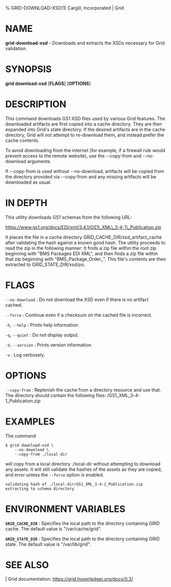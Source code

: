 % GRID-DOWNLOAD-XSD(1) Cargill, Incorporated | Grid

<!--
  Copyright 2022 Cargill Incorporated
  Licensed under Creative Commons Attribution 4.0 International License
  https://creativecommons.org/licenses/by/4.0/
-->

NAME
====

**grid-download-xsd** - Downloads and extracts the XSDs necessary for Grid
validation.

SYNOPSIS
========

**grid download-xsd** \[**FLAGS**\] \[**OPTIONS**\] 

DESCRIPTION
===========

This command downloads GS1 XSD files used by various Grid features. The
downloaded artifacts are first copied into a cache directory. They are then
expanded into Grid's state directory. If the desired artifacts are in the
cache directory, Grid will not attempt to re-download them, and instead
prefer the cache contents.

To avoid downloading from the internet (for example, if a firewall rule
would prevent access to the remote website), use the --copy-from and
--no-download arguments.

If --copy-from is used without --no-download, artifacts will be copied from
the directory provided via --copy-from and any missing artifacts will be
downloaded as usual.

IN DEPTH
========

This utility downloads GS1 schemas from the following URL:

https://www.gs1.org/docs/EDI/xml/3.4.1/GS1\_XML\_3-4-1\_Publication.zip

It places the file in a cache directory GRID\_CACHE\_DIR/xsd\_artifact\_cache
after validating the hash against a known good hash. The utility proceeds to
read the zip in the following manner: It finds a zip file within the root zip
beginning with "BMS Packages EDI XML", and then finds a zip file within that
zip beginning with "BMS\_Package\_Order\_". This file's contents are then
extracted to GRID\_STATE\_DIR/xsd/po.

FLAGS
=====

`--no-download`
: Do not download the XSD even if there is no artifact cached.

`--force`
: Continue even if a checksum on the cached file is incorrect.

`-h`, `--help`
: Prints help information.

`-q`, `--quiet`
: Do not display output.

`-V`, `--version`
: Prints version information.

`-v`
: Log verbosely.

OPTIONS
=======

`--copy-from`
: Replenish the cache from a directory resource and use that. The directory
  should contain the following files:
  /GS1\_XML\_3-4-1\_Publication.zip

EXAMPLES
========

The command

```
$ grid download-xsd \
    --no-download \
    --copy-from ./local-dir
```

will copy from a local directory ./local-dir without attempting to download any
assets. It will still validate the hashes of the assets as they are copied, and
error unless the `--force` option is enabled.

```
validating hash of ./local-dir/GS1_XML_3-4-1_Publication.zip
extracting to schema directory
```

ENVIRONMENT VARIABLES
=====================

**`GRID_CACHE_DIR`**
: Specifies the local path to the directory containing GRID cache.
  The default value is "/var/cache/grid".

**`GRID_STATE_DIR`**
: Specifies the local path to the directory containing GRID state.
  The default value is "/var/lib/grid".

SEE ALSO
========
| Grid documentation: https://grid.hyperledger.org/docs/0.3/
